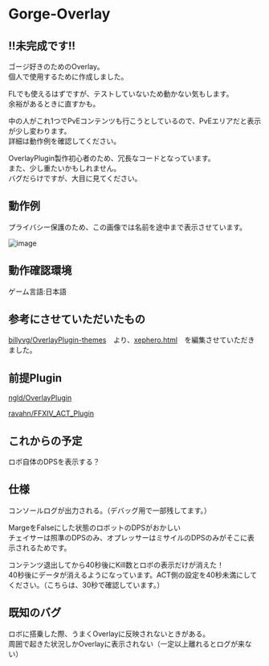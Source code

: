 # Gorge-Overlay
## !!未完成です!!

ゴージ好きのためのOverlay。  
個人で使用するために作成しました。

FLでも使えるはずですが、テストしていないため動かない気もします。  
余裕があるときに直すかも。

中の人がこれ1つでPvEコンテンツも行こうとしているので、PvEエリアだと表示が少し変わります。  
詳細は動作例を確認してください。

OverlayPlugin製作初心者のため、冗長なコードとなっています。  
また、少し重たいかもしれません。  
バグだらけですが、大目に見てください。

## 動作例
プライバシー保護のため、この画像では名前を途中まで表示させています。

![image](https://user-images.githubusercontent.com/40759792/129853509-e9a02321-67c3-4bde-a67a-8db9ce9ff479.png)

## 動作確認環境
ゲーム言語:日本語

## 参考にさせていただいたもの
[billyvg/OverlayPlugin-themes](https://github.com/billyvg/OverlayPlugin-themes)　より、[xephero.html](https://github.com/billyvg/OverlayPlugin-themes/blob/master/xephero.html)　を編集させていただきました。

## 前提Plugin
[ngld/OverlayPlugin](https://github.com/ngld/OverlayPlugin)

[ravahn/FFXIV_ACT_Plugin](https://github.com/ravahn/FFXIV_ACT_Plugin)

## これからの予定
ロボ自体のDPSを表示する？

## 仕様
コンソールログが出力される。（デバッグ用で一部残してます。）

MargeをFalseにした状態のロボットのDPSがおかしい  
チェイサーは照準のDPSのみ、オプレッサーはミサイルのDPSのみがそこに表示されるためです。

コンテンツ退出してから40秒後にKill数とロボの表示だけが消えた！  
40秒後にデータが消えるようになっています。ACT側の設定を40秒未満にしてください。（こちらは、30秒で確認しています。） 

## 既知のバグ
ロボに搭乗した際、うまくOverlayに反映されないときがある。  
周囲で起きた状況しかOverlayに表示されない（一定以上離れるとログが来ない）
